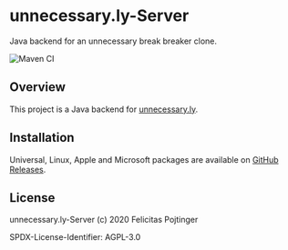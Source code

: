 # unnecessary.ly-Server

Java backend for an unnecessary break breaker clone.

![Maven CI](https://github.com/coffeecodecontribute/unnecessary.ly-backend-java/workflows/Maven%20CI/badge.svg)

## Overview

This project is a Java backend for [unnecessary.ly](https://pojntfx.github.io/jtodo-frontend-javafx/).

## Installation

Universal, Linux, Apple and Microsoft packages are available on [GitHub Releases](https://github.com/coffeecodecontribute/unnecessary.ly-backend-java/releases).

## License

unnecessary.ly-Server (c) 2020 Felicitas Pojtinger

SPDX-License-Identifier: AGPL-3.0
